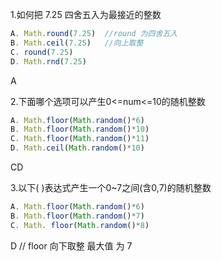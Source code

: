 1.如何把 7.25 四舍五入为最接近的整数

```js
A. Math.round(7.25)  //round 为四舍五入
B. Math.ceil(7.25)   //向上取整
C. round(7.25)
D. Math.rnd(7.25)
```

A

2.下面哪个选项可以产生0<=num<=10的随机整数

```js
A. Math.floor(Math.random()*6)
B. Math.floor(Math.random()*10)
C. Math.floor(Math.random()*11)
D. Math.ceil(Math.random()*10)
```

CD

3.以下( )表达式产生一个0~7之间(含0,7)的随机整数

```js
A. Math.floor(Math.random()*6)
B. Math.floor(Math.random()*7)
C. Math. floor(Math.random()*8)
```

D    // floor 向下取整  最大值 为 7